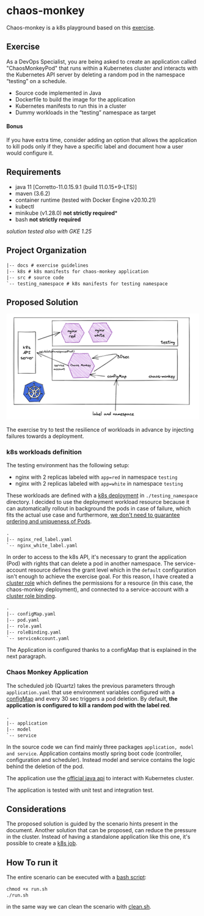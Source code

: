# chaos-monkey

Chaos-monkey is a k8s playground based on this [exercise](docs/exercise.pdf).

## Exercise

As a DevOps Specialist, you are being asked to create an application called
"ChaosMonkeyPod" that runs within a Kubernetes cluster and interacts with the Kubernetes
API server by deleting a random pod in the namespace “testing” on a schedule.

- Source code implemented in Java
- Dockerfile to build the image for the application
- Kubernetes manifests to run this in a cluster
- Dummy workloads in the “testing” namespace as target

#### Bonus

If you have extra time, consider adding an option that allows the application to kill pods only
if they have a specific label and document how a user would configure it.

## Requirements

- java 11 [Corretto-11.0.15.9.1 (build 11.0.15+9-LTS)]
- maven (3.6.2)
- container runtime (tested with Docker Engine v20.10.21)
- kubectl
- minikube (v1.28.0) **not strictly required***
- bash **not strictly required**

*solution tested also with GKE 1.25*

## Project Organization

```text
|-- docs # exercise guidelines
|-- k8s # k8s manifests for chaos-monkey application
|-- src # source code
`-- testing_namespace # k8s manifests for testing namespace
```

## Proposed Solution

![overview](docs/images/overview.png "Overview")

The exercise try to test the resilience of workloads in advance by injecting failures towards a deployment.

### k8s workloads definition

The testing environment has the following setup:

- nginx with 2 replicas labeled with ```app=red``` in namespace ```testing```
- nginx with 2 replicas labeled with ```app=white``` in namespace ```testing```

These workloads are defined with a [k8s deployment](https://kubernetes.io/docs/concepts/workloads/controllers/deployment/)
in ```./testing_namespace``` directory. I decided to use the deployment workload resource because it can automatically rollout in background
the pods in case of failure, which fits the actual use case and furthermore, [we don't need to guarantee ordering and uniqueness of Pods](https://kubernetes.io/docs/concepts/workloads/controllers/statefulset/).

```text
.
|-- nginx_red_label.yaml
`-- nginx_white_label.yaml
```


In order to access to the k8s API, it's necessary to grant the application (Pod) with rights that can delete a pod in another namespace. 
The service-account resource defines the grant level which in the ```default``` configuration isn't enough to achieve the
exercise goal. For this reason, I have created a [cluster role](https://kubernetes.io/docs/reference/access-authn-authz/rbac/)
which defines the permissions for a resource (in this case, the chaos-monkey deployment), and connected to 
a service-account with a [cluster role binding](https://kubernetes.io/docs/reference/access-authn-authz/rbac/#rolebinding-and-clusterrolebinding).

```text
.
|-- configMap.yaml
|-- pod.yaml
|-- role.yaml
|-- roleBinding.yaml
`-- serviceAccount.yaml
```

The Application is configured thanks to a configMap that is explained in the next paragraph.

### Chaos Monkey Application


The scheduled job (Quartz) takes the previous parameters through ```application.yaml``` that use environment variables
configured with a [configMap](https://kubernetes.io/docs/concepts/configuration/configmap/) and every 30 sec triggers a pod deletion.
By default, **the application is configured to kill a random pod with the label red**.

```text
.
|-- application
|-- model
`-- service
```
In the source code we can find mainly three packages ```application, model and service```. Application contains mostly
spring boot code (controller, configuration and scheduler). Instead model and service contains the logic behind the deletion
of the pod.

The application use the [official java api](https://github.com/kubernetes-client/java) to interact with Kubernetes cluster.

The application is tested with unit test and integration test.

## Considerations

The proposed solution is guided by the scenario hints present in the document. Another solution that can be proposed,
can reduce the pressure in the cluster. Instead of having a standalone application like this one, it's possible to create
a [k8s job](https://kubernetes.io/docs/concepts/workloads/controllers/cron-jobs/).

## How To run it

The entire scenario can be executed with a [bash script](/run.sh):

```shell
chmod +x run.sh
./run.sh
```
in the same way we can clean the scenario with [clean.sh](/clean.sh).
